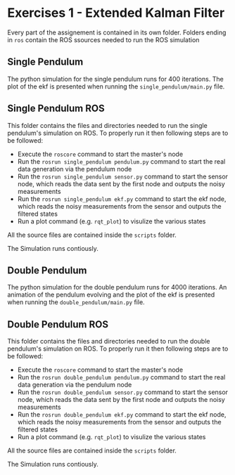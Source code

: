# Exercises 1 -  Extended Kalman Filter

Every part of the assignement is contained in its own folder. Folders ending in `ros` contain the ROS ssources needed to run the ROS simulation

## Single Pendulum 

The python simulation for the single pendulum runs for 400 iterations. The plot of the ekf is presented when running the `single_pendulum/main.py` file.

## Single Pendulum ROS

This folder contains the files and directories needed to run the single pendulum's simulation on ROS. To properly run it then following steps are to be followed:
- Execute the `roscore` command to start the master's node
- Run the `rosrun single_pendulum pendulum.py` command to start the real data generation via the pendulum node
- Run the `rosrun single_pendulum sensor.py` command to start the sensor node, which reads the data sent by the first node and outputs the noisy measurements
- Run the `rosrun single_pendulum ekf.py` command to start the ekf node, which reads the noisy measurements from the sensor and outputs the filtered states
- Run a plot command (e.g. `rqt_plot`) to visulize the various states

All the source files are contained inside the `scripts` folder.

The Simulation runs contiously.

## Double Pendulum

The python simulation for the double pendulum runs for 4000 iterations. An animation of the pendulum evolving and the plot of the ekf is presented when running the `double_pendulum/main.py` file.

## Double Pendulum ROS

This folder contains the files and directories needed to run the double pendulum's simulation on ROS. To properly run it then following steps are to be followed:
- Execute the `roscore` command to start the master's node
- Run the `rosrun double_pendulum pendulum.py` command to start the real data generation via the pendulum node
- Run the `rosrun double_pendulum sensor.py` command to start the sensor node, which reads the data sent by the first node and outputs the noisy measurements
- Run the `rosrun double_pendulum ekf.py` command to start the ekf node, which reads the noisy measurements from the sensor and outputs the filtered states
- Run a plot command (e.g. `rqt_plot`) to visulize the various states

All the source files are contained inside the `scripts` folder.

The Simulation runs contiously.